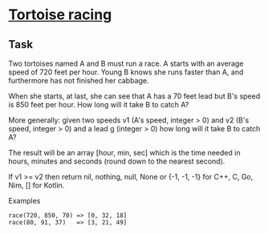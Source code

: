 [Tortoise racing](https://www.codewars.com/kata/tortoise-racing)
=

## Task
Two tortoises named A and B must run a race. A starts with an average speed of 720 feet per hour. Young B knows she runs faster than A, and furthermore has not finished her cabbage.

When she starts, at last, she can see that A has a 70 feet lead but B's speed is 850 feet per hour. How long will it take B to catch A?

More generally: given two speeds v1 (A's speed, integer > 0) and v2 (B's speed, integer > 0) and a lead g (integer > 0) how long will it take B to catch A?

The result will be an array [hour, min, sec] which is the time needed in hours, minutes and seconds (round down to the nearest second).

If v1 >= v2 then return nil, nothing, null, None or {-1, -1, -1} for C++, C, Go, Nim, [] for Kotlin.

Examples
```
race(720, 850, 70) => [0, 32, 18]
race(80, 91, 37)   => [3, 21, 49]
```
